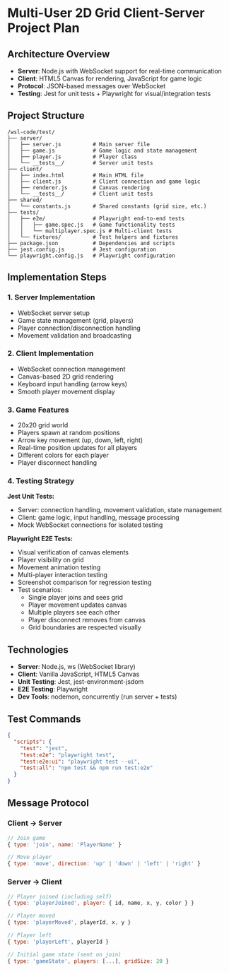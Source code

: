 # Multi-User 2D Grid Client-Server Project Plan

## Architecture Overview

- **Server**: Node.js with WebSocket support for real-time communication
- **Client**: HTML5 Canvas for rendering, JavaScript for game logic
- **Protocol**: JSON-based messages over WebSocket
- **Testing**: Jest for unit tests + Playwright for visual/integration tests

## Project Structure

```
/wsl-code/test/
├── server/
│   ├── server.js          # Main server file
│   ├── game.js            # Game logic and state management
│   ├── player.js          # Player class
│   └── __tests__/         # Server unit tests
├── client/
│   ├── index.html         # Main HTML file
│   ├── client.js          # Client connection and game logic
│   ├── renderer.js        # Canvas rendering
│   └── __tests__/         # Client unit tests
├── shared/
│   └── constants.js       # Shared constants (grid size, etc.)
├── tests/
│   ├── e2e/               # Playwright end-to-end tests
│   │   ├── game.spec.js   # Game functionality tests
│   │   └── multiplayer.spec.js # Multi-client tests
│   └── fixtures/          # Test helpers and fixtures
├── package.json           # Dependencies and scripts
├── jest.config.js         # Jest configuration
└── playwright.config.js   # Playwright configuration
```

## Implementation Steps

### 1. Server Implementation
- WebSocket server setup
- Game state management (grid, players)
- Player connection/disconnection handling
- Movement validation and broadcasting

### 2. Client Implementation
- WebSocket connection management
- Canvas-based 2D grid rendering
- Keyboard input handling (arrow keys)
- Smooth player movement display

### 3. Game Features
- 20x20 grid world
- Players spawn at random positions
- Arrow key movement (up, down, left, right)
- Real-time position updates for all players
- Different colors for each player
- Player disconnect handling

### 4. Testing Strategy

**Jest Unit Tests:**
- Server: connection handling, movement validation, state management
- Client: game logic, input handling, message processing
- Mock WebSocket connections for isolated testing

**Playwright E2E Tests:**
- Visual verification of canvas elements
- Player visibility on grid
- Movement animation testing
- Multi-player interaction testing
- Screenshot comparison for regression testing
- Test scenarios:
  - Single player joins and sees grid
  - Player movement updates canvas
  - Multiple players see each other
  - Player disconnect removes from canvas
  - Grid boundaries are respected visually

## Technologies
- **Server**: Node.js, ws (WebSocket library)
- **Client**: Vanilla JavaScript, HTML5 Canvas
- **Unit Testing**: Jest, jest-environment-jsdom
- **E2E Testing**: Playwright
- **Dev Tools**: nodemon, concurrently (run server + tests)

## Test Commands
```json
{
  "scripts": {
    "test": "jest",
    "test:e2e": "playwright test",
    "test:e2e:ui": "playwright test --ui",
    "test:all": "npm test && npm run test:e2e"
  }
}
```

## Message Protocol

### Client → Server
```javascript
// Join game
{ type: 'join', name: 'PlayerName' }

// Move player
{ type: 'move', direction: 'up' | 'down' | 'left' | 'right' }
```

### Server → Client
```javascript
// Player joined (including self)
{ type: 'playerJoined', player: { id, name, x, y, color } }

// Player moved
{ type: 'playerMoved', playerId, x, y }

// Player left
{ type: 'playerLeft', playerId }

// Initial game state (sent on join)
{ type: 'gameState', players: [...], gridSize: 20 }
```